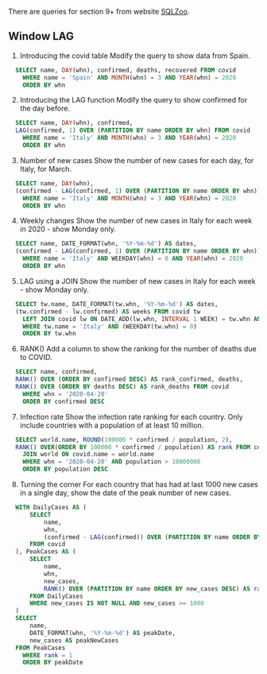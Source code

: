 There are queries for section 9+ from website [SQLZoo](https://sqlzoo.net/wiki/Window_LAG).

## Window LAG

1. Introducing the covid table
Modify the query to show data from Spain.
```sql
  SELECT name, DAY(whn), confirmed, deaths, recovered FROM covid
    WHERE name = 'Spain' AND MONTH(whn) = 3 AND YEAR(whn) = 2020
    ORDER BY whn
```
2. Introducing the LAG function
Modify the query to show confirmed for the day before.
```sql
  SELECT name, DAY(whn), confirmed,
  LAG(confirmed, 1) OVER (PARTITION BY name ORDER BY whn) FROM covid
    WHERE name = 'Italy' AND MONTH(whn) = 3 AND YEAR(whn) = 2020
    ORDER BY whn
```
3. Number of new cases
Show the number of new cases for each day, for Italy, for March.
```sql
  SELECT name, DAY(whn),
  (confirmed - LAG(confirmed, 1) OVER (PARTITION BY name ORDER BY whn)) AS days FROM covid
    WHERE name = 'Italy' AND MONTH(whn) = 3 AND YEAR(whn) = 2020
    ORDER BY whn
```
4. Weekly changes
Show the number of new cases in Italy for each week in 2020 - show Monday only.
```sql
  SELECT name, DATE_FORMAT(whn, '%Y-%m-%d') AS dates,
  (confirmed - LAG(confirmed, 1) OVER (PARTITION BY name ORDER BY whn)) AS weeks FROM covid
    WHERE name = 'Italy' AND WEEKDAY(whn) = 0 AND YEAR(whn) = 2020
    ORDER BY whn
```
5. LAG using a JOIN
Show the number of new cases in Italy for each week - show Monday only.
```sql
  SELECT tw.name, DATE_FORMAT(tw.whn, '%Y-%m-%d') AS dates,
  (tw.confirmed - lw.confirmed) AS weeks FROM covid tw
    LEFT JOIN covid lw ON DATE_ADD(lw.whn, INTERVAL 1 WEEK) = tw.whn AND tw.name = lw.name
    WHERE tw.name = 'Italy' AND (WEEKDAY(tw.whn) = 0)
    ORDER BY tw.whn
```
6. RANK()
Add a column to show the ranking for the number of deaths due to COVID.
```sql
  SELECT name, confirmed,
  RANK() OVER (ORDER BY confirmed DESC) AS rank_confirmed, deaths,
  RANK() OVER (ORDER BY deaths DESC) AS rank_deaths FROM covid
    WHERE whn = '2020-04-20'
    ORDER BY confirmed DESC
```
7. Infection rate
Show the infection rate ranking for each country. Only include countries with a population of at least 10 million.
```sql
  SELECT world.name, ROUND(100000 * confirmed / population, 2),
  RANK() OVER(ORDER BY 100000 * confirmed / population) AS rank FROM covid
    JOIN world ON covid.name = world.name
    WHERE whn = '2020-04-20' AND population > 10000000
    ORDER BY population DESC
```
8. Turning the corner
For each country that has had at last 1000 new cases in a single day, show the date of the peak number of new cases.
```sql
  WITH DailyCases AS (
      SELECT
          name, 
          whn, 
          (confirmed - LAG(confirmed)) OVER (PARTITION BY name ORDER BY whn) AS new_cases
      FROM covid
  ), PeakCases AS (
      SELECT 
          name, 
          whn, 
          new_cases,
          RANK() OVER (PARTITION BY name ORDER BY new_cases DESC) AS rank
      FROM DailyCases
      WHERE new_cases IS NOT NULL AND new_cases >= 1000
  )
  SELECT 
      name, 
      DATE_FORMAT(whn, '%Y-%m-%d') AS peakDate, 
      new_cases AS peakNewCases
  FROM PeakCases
    WHERE rank = 1
    ORDER BY peakDate
```